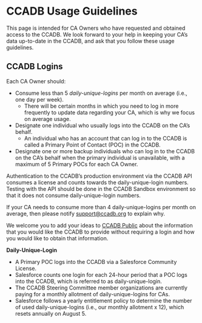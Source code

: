 # CCADB Usage Guidelines #

This page is intended for CA Owners who have requested and obtained access to the CCADB. We look forward to your help in keeping your CA’s data up-to-date in the CCADB, and ask that you follow these usage guidelines.

## CCADB Logins ##

Each CA Owner should:
* Consume less than 5 *daily-unique-logins* per month on average (i.e., one day per week).
  * There will be certain months in which you need to log in more frequently to update data regarding your CA, which is why we focus on average usage.
* Designate one individual who usually logs into the CCADB on the CA’s behalf.
  * An individual who has an account that can log in to the CCADB is called a Primary Point of Contact (POC) in the CCADB.
* Designate one or more backup individuals who can log in to the CCADB on the CA’s behalf when the primary individual is unavailable, with a maximum of 5 Primary POCs for each CA Owner.

Authentication to the CCADB’s production environment via the CCADB API consumes a license and counts towards the daily-unique-login numbers. Testing with the API should be done in the CCADB Sandbox environment so that it does not consume daily-unique-login numbers.

If your CA needs to consume more than 4 daily-unique-logins per month on average, then please notify support@ccadb.org to explain why.

We welcome you to add your ideas to [CCADB Public](https://groups.google.com/a/ccadb.org/g/public) about the information that you would like the CCADB to provide without requiring a login and how you would like to obtain that information.

**Daily-Unique-Login**
* A Primary POC logs into the CCADB via a Salesforce Community License. 
* Salesforce counts one login for each 24-hour period that a POC logs into the CCADB, which is referred to as daily-unique-login. 
* The CCADB Steering Committee member organizations are currently paying for a monthly allotment of daily-unique-logins for CAs.
* Salesforce follows a yearly entitlement policy to determine the number of used daily-unique-logins (i.e., our monthly allotment x 12), which resets annually on August 5.

